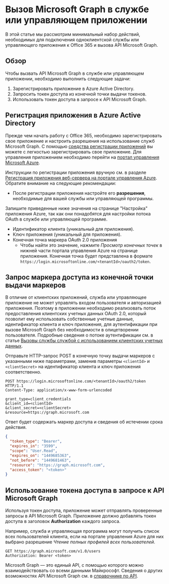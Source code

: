 # Вызов Microsoft Graph в службе или управляющем приложении

В этой статье мы рассмотрим минимальный набор действий, необходимых для подключения одноклиентской службы или управляющего приложения к Office 365 и вызова API Microsoft Graph.

## Обзор

Чтобы вызвать API Microsoft Graph в службе или управляющем приложении, необходимо выполнить следующие задачи:

1. Зарегистрировать приложение в Azure Active Directory.
2. Запросить токен доступа из конечной точки выдачи токенов.
3. Использовать токен доступа в запросе к API Microsoft Graph.

## Регистрация приложения в Azure Active Directory

Прежде чем начать работу с Office 365, необходимо зарегистрировать свое приложение и настроить разрешения на использование служб Microsoft Graph. С помощью [средства регистрации приложений](https://dev.office.com/app-registration) вы можете с легкостью зарегистрировать свое приложение. 
Для управления приложением необходимо перейти на [портал управления Microsoft Azure](https://manage.windowsazure.com).

Инструкции по регистрации приложения вручную см. в разделе [Регистрация приложения веб-сервера на портале управления Azure](https://msdn.microsoft.com/en-us/office/office365/HowTo/add-common-consent-manually#bk_RegisterServerApp). Обратите внимание на следующие рекомендации:

* После регистрации приложения настройте его **разрешения**, необходимые для вашей службы или управляющей программы.

Запишите приведенные ниже значения на странице "Настройка" приложения Azure, так как они понадобятся для настройки потока OAuth в службе или управляющей программе.

* Идентификатор клиента (уникальный для приложения).
* Ключ приложения (уникальный для приложения).
* Конечная точка маркера OAuth 2.0 приложения
  * Чтобы найти это значение, нажмите *Просмотр конечных точек* в нижней части портала управления Azure на странице приложения. Конечная точка будет представлена в формате `https://login.microsoftonline.com/<tenantId>/oauth2/token`.

## Запрос маркера доступа из конечной точки выдачи маркеров

В отличие от клиентских приложений, служба или управляющее приложение не может управлять входом пользователя и авторизацией приложения. Поэтому в приложении необходимо реализовать поток предоставления клиентских учетных данных OAuth 2.0, который позволит ему использовать собственные учетные данные, идентификатор клиента и ключ приложения, для аутентификации при вызове Microsoft Graph без необходимости в олицетворении пользователя. Подробные сведения о потоке аутентификации см. в статье [Вызовы службы службой с использованием клиентских учетных данных](https://msdn.microsoft.com/en-us/library/azure/dn645543.aspx).

Отправьте HTTP-запрос POST в конечную точку выдачи маркеров с указанными ниже параметрами, заменив параметры `<clientId>` и `<clientSecret>` на идентификатор клиента и ключ приложения соответственно.

```http
POST https://login.microsoftonline.com/<tenantId>/oauth2/token HTTP/1.1
Content-Type: application/x-www-form-urlencoded

grant_type=client_credentials
&client_id=<clientId>
&client_secret=<clientSecret>
&resource=https://graph.microsoft.com
```

Ответ будет содержать маркер доступа и сведения об истечении срока действия.

```json
{ 
  "token_type": "Bearer",
  "expires_in": "3599",
  "scope": "User.Read",
  "expires_on": "1449685363",
  "not_before": "1449681463",
  "resource": "https://graph.microsoft.com",
  "access_token": "<token>"
}
```

## Использование токена доступа в запросе к API Microsoft Graph

Используя токен доступа, приложение может отправлять проверенные запросы в API Microsoft Graph. Приложение должно добавлять токен доступа в заголовок **Authorization** каждого запроса.

Например, служба и управляющая программа могут получить список всех пользователей клиента, если на портале управления Azure для них выбрано разрешение *Чтение полных профилей всех пользователей*. 

```http
GET https://graph.microsoft.com/v1.0/users
Authorization: Bearer <token>
```

Microsoft Graph — это единый API, с помощью которого можно взаимодействовать со всеми данными Майкрософт. Сведения о других возможностях API Microsoft Graph см. в [справочнике по API](http://graph.microsoft.io/docs/api-reference/v1.0).
